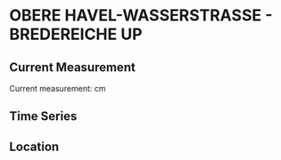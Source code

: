 # OBERE HAVEL-WASSERSTRASSE - BREDEREICHE UP

## Current Measurement

Current measurement: <Value topic="rivers/pegel-online/OHW/BREDEREICHE-UP/measurementValue"/> cm

## Time Series

<TimeSeries topic="rivers/pegel-online/OHW/BREDEREICHE-UP/measurementValue" period="week" />

## Location

<WorldMap>
  <Marker lat="53.134798312036104" lon="13.241417873259582" labelTopic="rivers/pegel-online/OHW/BREDEREICHE-UP/measurementValue" />
</WorldMap>

